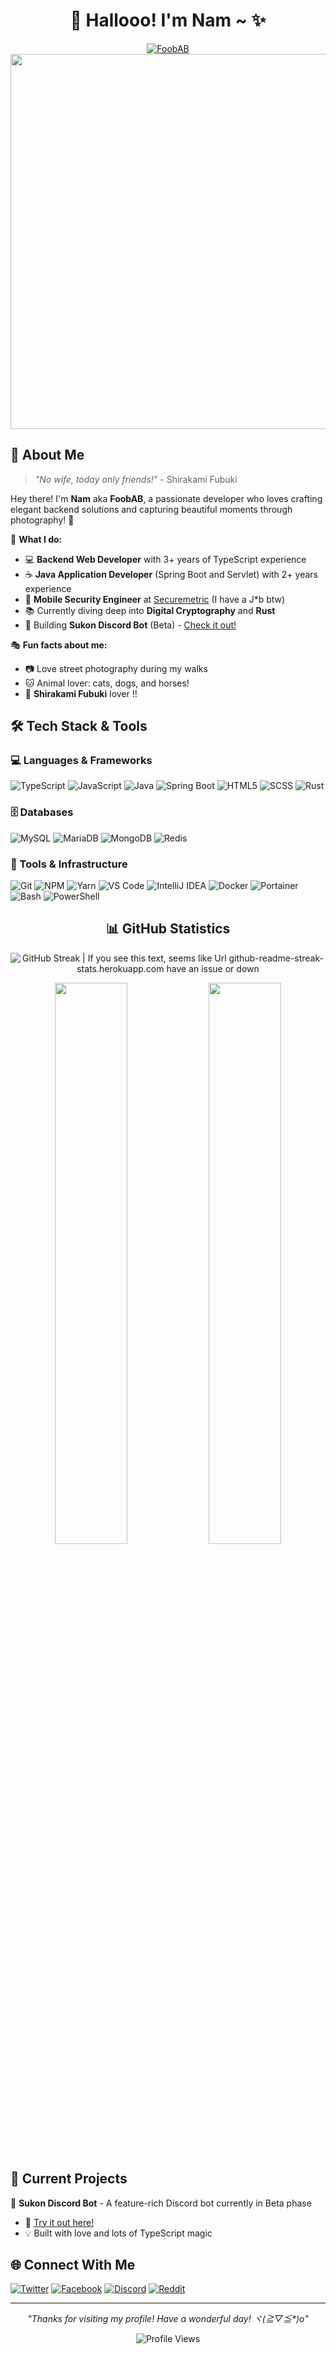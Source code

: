 <div align="center">

# 🦊 Hallooo! I'm Nam ~ ✨

<a href="https://git.io/typing-svg">
  <img alt="FoobAB" src="https://readme-typing-svg.herokuapp.com?font=Fira+Code&pause=1000&width=600&lines=Backend+Web+Developer+%7C+Java+Application+Developer;Mobile+Security+Engineer+%40+Securemetric;Learning+Cryptography+%26+Rust;Photography+Enthusiast+%7C+Shirakami+Fubuki+Fan+💙" />
</a>

<img src="https://user-images.githubusercontent.com/74038190/212284100-561aa473-3905-4a80-b561-0d28506553ee.gif" width="600">

</div>

## 🦊 About Me

> _"No wife, today only friends!"_ - Shirakami Fubuki

Hey there! I'm **Nam** aka **FoobAB**, a passionate developer who loves crafting elegant backend solutions and capturing beautiful moments through photography! 📸

🌟 **What I do:**

- 💻 **Backend Web Developer** with 3+ years of TypeScript experience
- ☕ **Java Application Developer** (Spring Boot and Servlet) with 2+ years experience
- 🔐 **Mobile Security Engineer** at [Securemetric](https://securemetric.com) (I have a J*b btw)
- 📚 Currently diving deep into **Digital Cryptography** and **Rust**
- 🤖 Building **Sukon Discord Bot** (Beta) - [Check it out!](https://sukon.namab.io.vn)

🎭 **Fun facts about me:**

- 📷 Love street photography during my walks
- 🐱 Animal lover: cats, dogs, and horses!
- 💙 **Shirakami Fubuki** lover !!

## 🛠️ Tech Stack & Tools


### 💻 Languages & Frameworks

![TypeScript](https://img.shields.io/badge/TypeScript-007ACC?style=for-the-badge&logo=typescript&logoColor=white)
![JavaScript](https://img.shields.io/badge/JavaScript-F7DF1E?style=for-the-badge&logo=javascript&logoColor=black)
![Java](https://img.shields.io/badge/Java-ED8B00?style=for-the-badge&logo=openjdk&logoColor=white)
![Spring Boot](https://img.shields.io/badge/Spring_Boot-6DB33F?style=for-the-badge&logo=spring-boot&logoColor=white)
![HTML5](https://img.shields.io/badge/HTML5-E34F26?style=for-the-badge&logo=html5&logoColor=white)
![SCSS](https://img.shields.io/badge/SCSS-CC6699?style=for-the-badge&logo=sass&logoColor=white)
![Rust](https://img.shields.io/badge/Rust-000000?style=for-the-badge&logo=rust&logoColor=white)


### 🗄️ Databases

![MySQL](https://img.shields.io/badge/MySQL-4479A1?style=for-the-badge&logo=mysql&logoColor=white)
![MariaDB](https://img.shields.io/badge/MariaDB-003545?style=for-the-badge&logo=mariadb&logoColor=white)
![MongoDB](https://img.shields.io/badge/MongoDB-4EA94B?style=for-the-badge&logo=mongodb&logoColor=white)
![Redis](https://img.shields.io/badge/Redis-DC382D?style=for-the-badge&logo=redis&logoColor=white)

### 🔧 Tools & Infrastructure

![Git](https://img.shields.io/badge/Git-F05032?style=for-the-badge&logo=git&logoColor=white)
![NPM](https://img.shields.io/badge/NPM-CB3837?style=for-the-badge&logo=npm&logoColor=white)
![Yarn](https://img.shields.io/badge/Yarn-2C8EBB?style=for-the-badge&logo=yarn&logoColor=white)
![VS Code](https://img.shields.io/badge/VS_Code-007ACC?style=for-the-badge&logo=visual-studio-code&logoColor=white)
![IntelliJ IDEA](https://img.shields.io/badge/IntelliJ_IDEA-000000?style=for-the-badge&logo=intellij-idea&logoColor=white)
![Docker](https://img.shields.io/badge/Docker-2496ED?style=for-the-badge&logo=docker&logoColor=white)
![Portainer](https://img.shields.io/badge/Portainer-13BEF9?style=for-the-badge&logo=portainer&logoColor=white)
![Bash](https://img.shields.io/badge/Bash-4EAA25?style=for-the-badge&logo=gnu-bash&logoColor=white)
![PowerShell](https://img.shields.io/badge/PowerShell-5391FE?style=for-the-badge&logo=powershell&logoColor=white)

</div>

<div align="center">

## 📊 GitHub Statistics

![GitHub Streak | If you see this text, seems like Url github-readme-streak-stats.herokuapp.com have an issue or down](https://github-readme-streak-stats.herokuapp.com?user=FoobAB0510&hide_border=true&background=0D1117&currStreakLabel=FFFFFF&sideLabels=FFFFFF&currStreakNum=FFFFFF&dates=FFFFFF&sideNums=FFFFFF&fire=F7F7F7&ring=F7F7F7&stroke=FFFFFFFF)

<img src="https://github-readme-stats.vercel.app/api?username=FoobAB0510&show_icons=true&theme=tokyonight&hide_border=true&bg_color=0D1117" width="48%">
<img src="https://github-readme-stats.vercel.app/api/top-langs/?username=FoobAB0510&layout=compact&theme=tokyonight&hide_border=true&bg_color=0D1117" width="48%">

</div>

## 🚀 Current Projects

🤖 **Sukon Discord Bot** - A feature-rich Discord bot currently in Beta phase

- 🔗 [Try it out here!](https://sukon.namab.io.vn)
- 💡 Built with love and lots of TypeScript magic

## 🌐 Connect With Me

[![Twitter](https://img.shields.io/badge/Twitter-1DA1F2?style=for-the-badge&logo=twitter&logoColor=white)](https://x.com/is_realfox)
[![Facebook](https://img.shields.io/badge/Facebook-1877F2?style=for-the-badge&logo=facebook&logoColor=white)](https://www.facebook.com/rielnaminsider)
[![Discord](https://img.shields.io/badge/Discord-5865F2?style=for-the-badge&logo=discord&logoColor=white)](https://discord.com/users/755007858294259734)
[![Reddit](https://img.shields.io/badge/Reddit-FF4500?style=for-the-badge&logo=reddit&logoColor=white)](https://www.reddit.com/user/fbkworld/)

</div>


<div align="center">

---

_"Thanks for visiting my profile! Have a wonderful day! ヾ(≧▽≦*)o"_

<img src="https://count.getloli.com/get/@foobab0510.github.io?theme=rule34" alt="Profile Views" />
<br>


</div>
